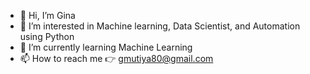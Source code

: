 - 👋 Hi, I’m Gina
- 👀 I’m interested in Machine learning, Data Scientist, and Automation using Python 
- 🌱 I’m currently learning Machine Learning 
- 📫 How to reach me 👉 gmutiya80@gmail.com


